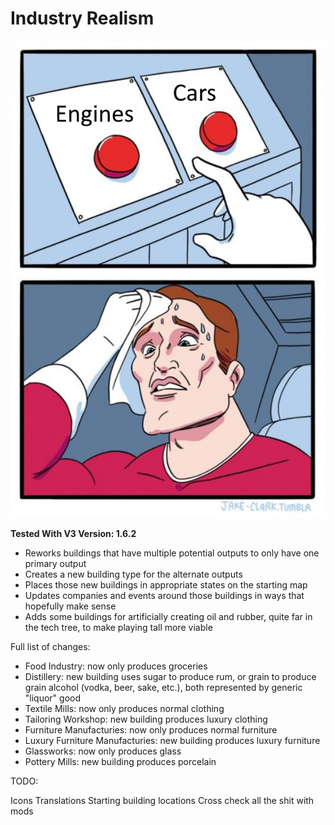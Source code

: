 # Industry Realism

![Preview](thumbnail.png)

**Tested With V3 Version: 1.6.2**

- Reworks buildings that have multiple potential outputs to only have one primary output
- Creates a new building type for the alternate outputs
- Places those new buildings in appropriate states on the starting map
- Updates companies and events around those buildings in ways that hopefully make sense
- Adds some buildings for artificially creating oil and rubber, quite far in the tech tree, to make playing tall more viable

Full list of changes:

- Food Industry: now only produces groceries
- Distillery: new building uses sugar to produce rum, or grain to produce grain alcohol (vodka, beer, sake, etc.), both represented by generic "liquor" good
- Textile Mills: now only produces normal clothing
- Tailoring Workshop: new building produces luxury clothing
- Furniture Manufacturies: now only produces normal furniture
- Luxury Furniture Manufacturies: new building produces luxury furniture
- Glassworks: now only produces glass
- Pottery Mills: new building produces porcelain

TODO:

Icons
Translations
Starting building locations
Cross check all the shit with mods
